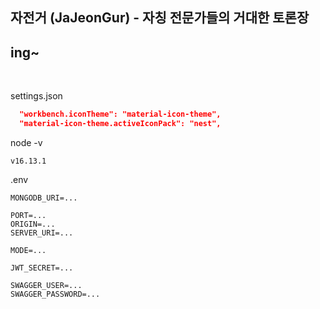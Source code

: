 ## 자전거 (JaJeonGur) - 자칭 전문가들의 거대한 토론장

## ing~

<br />

settings.json

```json
  "workbench.iconTheme": "material-icon-theme",
  "material-icon-theme.activeIconPack": "nest",
```

node -v

```
v16.13.1
```

.env

```
MONGODB_URI=...

PORT=...
ORIGIN=...
SERVER_URI=...

MODE=...

JWT_SECRET=...

SWAGGER_USER=...
SWAGGER_PASSWORD=...
```
